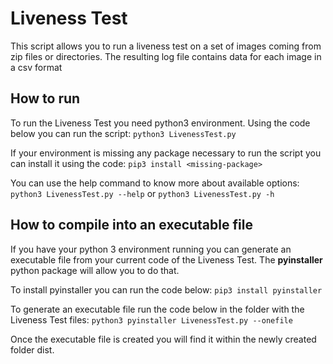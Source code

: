 # Liveness Test

This script allows you to run a liveness test on a set of images coming from zip files or directories. The resulting log file contains data for each image in a csv format

## How to run

To run the Liveness Test you need python3 environment. Using the code below you can run the script:
``` python3 LivenessTest.py ```

If your environment is missing any package necessary to run the script you can install it using the code:
``` pip3 install <missing-package> ```

You can use the help command to know more about available options:
``` python3 LivenessTest.py --help ``` or ``` python3 LivenessTest.py -h ```

## How to compile into an executable file

If you have your python 3 environment running you can generate an executable file from your current code of the Liveness Test. The **pyinstaller** python package will allow you to do that.

To install pyinstaller you can run the code below:
``` pip3 install pyinstaller ```

To generate an executable file run the code below in the folder with the Liveness Test files:
``` python3 pyinstaller LivenessTest.py --onefile ```

Once the executable file is created you will find it within the newly created folder dist.